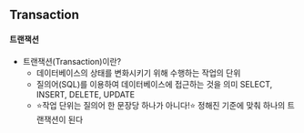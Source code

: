 ## Transaction
#### 트랜잭션
- 트랜잭션(Transaction)이란?
  - 데이터베이스의 상태를 변화시키기 위해 수행하는 작업의 단위
  - 질의어(SQL)를 이용하여 데이터베이스에 접근하는 것을 의미
    SELECT, INSERT, DELETE, UPDATE
  - :star:작업 단위는 질의어 한 문장당 하나가 아니다!:star:
    정해진 기준에 맞춰 하나의 트랜잭션이 된다